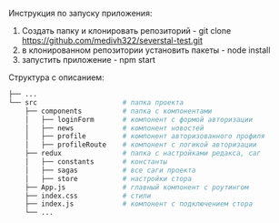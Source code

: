 Инструкция по запуску приложения:

1) Создать папку и клонировать репозиторий - git clone https://github.com/medivh322/severstal-test.git
2) в клонированном репозитории установить пакеты - node install
3) запустить приложение - npm start

Структура с описанием:
``` bash
├── ...
└── src                     # папка проекта
    ├── components          # папка с компонентами
    │   ├── loginForm       # компонент с формой авторизации
    │   ├── news            # компонент новостей
    │   ├── profile         # компонент авторизованного профиля
    │   ├── profileRoute    # компонент с логикой авторизации
    ├── redux               # папка с настройками редакса, саг
    │   ├── constants       # константы
    │   ├── sagas           # все саги проекта
    │   ├── store           # настройки стора
    ├── App.js              # главный компонент с роутингом
    ├── index.css           # стили
    ├── index.js            # компонент с подключением стора
    └── ...
```
